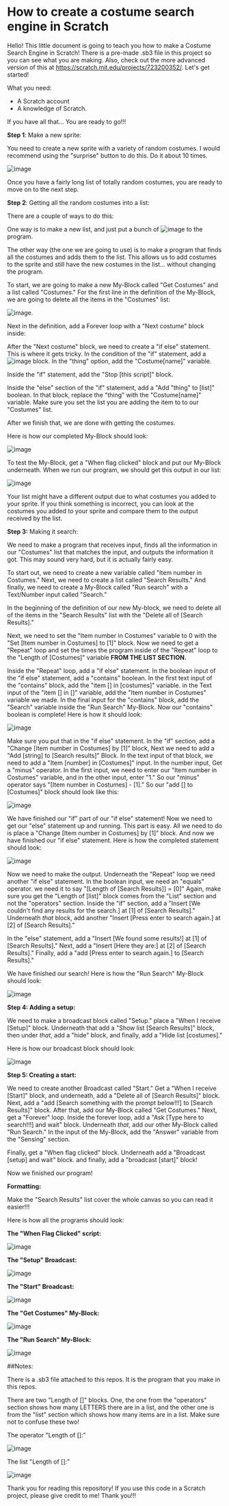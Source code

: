 # How to create a costume search engine in Scratch

Hello! This little document is going to teach you how to make a Costume Search Engine in Scratch! There is a pre-made .sb3 file in this project so you can see what you are making. Also, check out the more advanced version of this at https://scratch.mit.edu/projects/723200352/. Let's get started!

What you need:  
  - A Scratch account
  - A knowledge of Scratch.

If you have all that... You are ready to go!!! 

**Step 1**: Make a new sprite:

You need to create a new sprite with a variety of random costumes. I would recommend using the "surprise" button to do this. Do it about 10 times. 

![image](https://user-images.githubusercontent.com/121042782/208458270-4e967888-c69b-4a55-b15e-7800a5a40117.png)

Once you have a fairly long list of totally random costumes, you are ready to move on to the next step.

**Step 2**: Getting all the random costumes into a list:

There are a couple of ways to do this:

One way is to make a new list, and just put a bunch of ![image](https://user-images.githubusercontent.com/121042782/208459108-478739da-7c8b-439d-bd7d-650826cc9b2a.png) to the program.

The other way (the one we are going to use) is to make a program that finds all the costumes and adds them to the list. This allows us to add costumes to the sprite and still have the new costumes in the list... without changing the program.

To start, we are going to make a new My-Block called "Get Costumes" and a list called "Costumes." For the first line in the definition of the My-Block, we are going to delete all the items in the "Costumes" list:

![image](https://user-images.githubusercontent.com/121042782/208460289-e0de1adf-6538-4aca-a7bf-07fe9e2c684c.png).

Next in the definition, add a Forever loop with a "Next costume" block inside:

After the "Next costume" block, we need to create a "if else" statement. This is where it gets tricky. In the condition of the "if" statement, add a ![image](https://user-images.githubusercontent.com/121042782/208530906-0429d088-1b1f-4dfb-945c-f259cacf20c8.png) block. In the "thing" option, add the "Costume[name]" variable. 

Inside the "if" statement, add the "Stop [this script]" block.

Inside the "else" section of the "if" statement, add a "Add "thing" to [list]" boolean. In that block, replace the "thing" with the "Costume[name]" variable. Make sure you set the list you are adding the item to to our "Costumes" list. 

After we finish that, we are done with getting the costumes. 

Here is how our completed My-Block should look: 

![image](https://user-images.githubusercontent.com/121042782/208534522-c586228d-1b6b-4f14-91d3-df16af48d322.png)

To test the My-Block, get a "When flag clicked" block and put our My-Block underneath. 
When we run our program, we should get this output in our list:

![image](https://user-images.githubusercontent.com/121042782/208532697-d77abc26-a287-48ee-8102-eed08cae5861.png)

Your list might have a different output due to what costumes you added to your sprite. If you think something is incorrect, you can look at the costumes you added to your sprite and compare them to the output received by the list. 

**Step 3:** Making it search:

We need to make a program that receives input, finds all the information in our "Costumes" list that matches the input, and outputs the information it got. This may sound very hard, but it is actually fairly easy. 

To start out, we need to create a new variable called "Item number in Costumes." Next, we need to create a list called "Search Results." And finally, we need to create a My-Block called "Run search" with a Text/Number input called "Search."

In the beginning of the definition of our new My-block, we need to delete all of the items in the "Search Results" list with the "Delete all of [Search Results]."

Next, we need to set the "Item number in Costumes" variable to 0 with the "Set [Item number in Costumes] to [1]" block. Now we need to get a "Repeat" loop and set the times the program inside of the "Repeat" loop to the "Length of [Costumes]" variable **FROM THE LIST SECTION.** 

Inside the "Repeat" loop, add a "if else" statement. In the boolean input of the "if else" statement, add a "contains" boolean. In the first text input of the "contains" block, add the "item [] in [costumes]" variable. in the Text input of the "item [] in []" variable, add the "Item number in Costumes" variable we made. In the final input for the "contains" block, add the "Search" variable inside the "Run Search" My-Block. Now our "contains" boolean is complete! Here is how it should look: 

![image](https://user-images.githubusercontent.com/121042782/208540697-74c322c6-a187-474f-972a-ac6fe3eaa7ed.png)

Make sure you put that in the "if else" statement. In the "if" section, add a "Change [Item number in Costumes] by [1]" block, Next we need to add a "Add [string] to [Search results]" Block. In the text input of that block, we need to add a "Item [number] in [Costumes]" input. In the number input, Get a "minus" operator. In the first input, we need to enter our "Item number in Costumes" variable, and in the other input, enter "1." So our "minus" operator says "[Item number in Costumes] - [1]." So our "add [] to [Costumes]" block should look like this:

![image](https://user-images.githubusercontent.com/121042782/208695494-7cea4f4f-901f-4cb0-b0f5-e7cd7daf6bfb.png)

We have finished our "if" part of our "if else" statement! Now we need to get our "else" statement up and running. This part is easy. All we need to do is place a "Change [Item number in Costumes] by [1]" block. And now we have finished our "if else" statement. Here is how the completed statement should look:

![image](https://user-images.githubusercontent.com/121042782/208697089-80f82f3c-e6e0-4fcd-82f4-25176b7e8b4d.png)

Now we need to make the output. Underneath the "Repeat" loop we need another "if else" statement. In the boolean input, we need an "equals" operator. we need it to say "[Length of [Search Results]] = [0]" Again, make sure you get the "Length of [list]" block comes from the "List" section and not the "operators" section. Inside the "if" section, add a "Insert [We couldn't find any results for the search.] at [1] of [Search Results]." Underneath _that_ block, add another "Insert [Press enter to search again.] at [2] of [Search Results]."

In the "else" statement, add a "Insert [We found some results!] at [1] of [Search Results]." Next, add a "Insert [Here they are:] at [2] of [Search Results]." Finally, add a "add [Press enter to search again.] to [Search Results]."

We have finished our search! Here is how the "Run Search" My-Block should look:

![image](https://user-images.githubusercontent.com/121042782/208703214-d85b540b-fe34-43ad-b461-d91b098de8b7.png)

**Step 4: Adding a setup:**

We need to make a broadcast block called "Setup." place a "When I receive [Setup]" block. Underneath that add a "Show list [Search Results]" block, then under _that_, add a "hide" block, and finally, add a "Hide list [costumes]."

Here is how our broadcast block should look:

![image](https://user-images.githubusercontent.com/121042782/208705399-a59a9a88-86f6-49d8-b274-b699b9bad852.png)

**Step 5: Creating a start:**

We need to create another Broadcast called "Start." Get a "When I receive [Start]" block, and underneath, add a "Delete all of [Search Results]" block. Next, add a "add [Search something with the prompt below!!!] to [Search Results]" block. After that, add our My-Block called "Get Costumes." Next, get a "Forever" loop. Inside the forever loop, add a "Ask [Type here to search!!!] and wait" block. Underneath _that_, add our other My-Block called "Run Search." In the input of the My-Block, add the "Answer" variable from the "Sensing" section. 

Finally, get a "When flag clicked" block. Underneath add a "Broadcast [setup] and wait" block. and finally, add a "broadcast [start]" block!

Now we finished our program!

**Formatting:**

Make the "Search Results" list cover the whole canvas so you can read it easier!!!

Here is how all the programs should look:

**The "When Flag Clicked" script:**

![image](https://user-images.githubusercontent.com/121042782/208709321-2bb9cb28-f80a-4d58-8ff0-81a460b00355.png)

**The "Setup" Broadcast:**

![image](https://user-images.githubusercontent.com/121042782/208709437-66e2ac5e-67fd-4145-83d1-ed6ce660d8bf.png)

**The "Start" Broadcast:**

![image](https://user-images.githubusercontent.com/121042782/208731351-18307563-1c3e-4112-9e69-616d93219ad3.png)

**The "Get Costumes" My-Block:**

![image](https://user-images.githubusercontent.com/121042782/208731486-05ed9812-fdd1-49d6-a2d6-a883d670494f.png)

**The "Run Search" My-Block:**

![image](https://user-images.githubusercontent.com/121042782/208731653-c40ea51a-2a33-4e15-a31f-ce0910f9de59.png)

##Notes:

There is a .sb3 file attached to this repos. It is the program that you make in this repos. 

There are two "Length of []" blocks. One, the one from the "operators" section shows how many LETTERS there are in a list, and the other one is from the "list" section which shows how many items are in a list. Make sure not to confuse these two!

The operator "Length of []:"

![image](https://user-images.githubusercontent.com/121042782/208732271-b48cf56f-0c43-44d1-b57c-fd500d60dd55.png)

The list "Length of []:"

![image](https://user-images.githubusercontent.com/121042782/208732360-d47b41bb-5bf2-4e85-b447-c05a50352156.png)

Thank you for reading this repository! If you use this code in a Scratch project, please give credit to me! Thank you!!!


